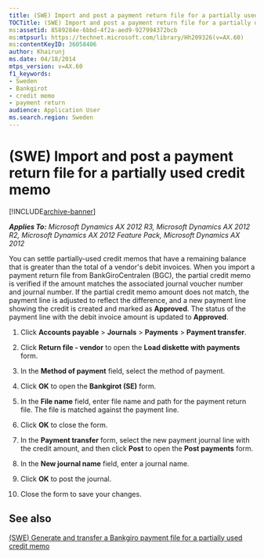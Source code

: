```yaml
---
title: (SWE) Import and post a payment return file for a partially used credit memo
TOCTitle: (SWE) Import and post a payment return file for a partially used credit memo
ms:assetid: 8589284e-6bbd-4f2a-aed9-927994372bcb
ms:mtpsurl: https://technet.microsoft.com/library/Hh209326(v=AX.60)
ms:contentKeyID: 36058406
author: Khairunj
ms.date: 04/18/2014
mtps_version: v=AX.60
f1_keywords:
- Sweden
- Bankgirot
- credit memo
- payment return
audience: Application User
ms.search.region: Sweden
---
```


# (SWE) Import and post a payment return file for a partially used credit memo 


[!INCLUDE[archive-banner](includes/archive-banner.md)]


_**Applies To:** Microsoft Dynamics AX 2012 R3, Microsoft Dynamics AX 2012 R2, Microsoft Dynamics AX 2012 Feature Pack, Microsoft Dynamics AX 2012_

You can settle partially-used credit memos that have a remaining balance that is greater than the total of a vendor's debit invoices. When you import a payment return file from BankGiroCentralen (BGC), the partial credit memo is verified if the amount matches the associated journal voucher number and journal number. If the partial credit memo amount does not match, the payment line is adjusted to reflect the difference, and a new payment line showing the credit is created and marked as **Approved**. The status of the payment line with the debit invoice amount is updated to **Approved**.

1.  Click **Accounts payable** \> **Journals** \> **Payments** \> **Payment transfer**.

2.  Click **Return file - vendor** to open the **Load diskette with payments** form.

3.  In the **Method of payment** field, select the method of payment.

4.  Click **OK** to open the **Bankgirot (SE)** form.

5.  In the **File name** field, enter file name and path for the payment return file. The file is matched against the payment line.

6.  Click **OK** to close the form.

7.  In the **Payment transfer** form, select the new payment journal line with the credit amount, and then click **Post** to open the **Post payments** form.

8.  In the **New journal name** field, enter a journal name.

9.  Click **OK** to post the journal.

10. Close the form to save your changes.

## See also

[(SWE) Generate and transfer a Bankgiro payment file for a partially used credit memo](swe-generate-and-transfer-a-bankgiro-payment-file-for-a-partially-used-credit-memo.md)

  


